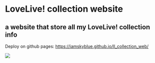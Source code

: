 # LoveLive! collection website

## a website that store all my LoveLive! collection info

Deploy on github pages: <a href="https://iamskyblue.github.io/ll_collection_web/" target="_blank">https://iamskyblue.github.io/ll_collection_web/</a>

![](https://cdn.discordapp.com/attachments/854242714425360388/859821736573009930/IMG_20210630_234411.jpg)
